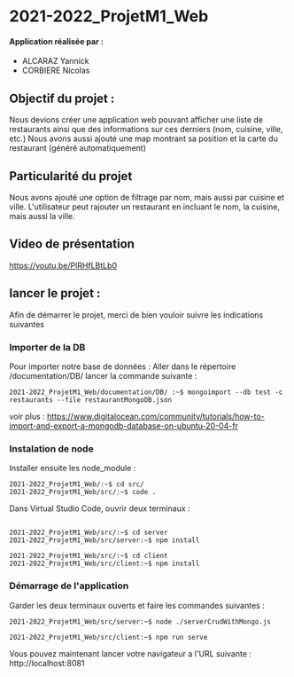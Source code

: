 # 2021-2022_ProjetM1_Web

#### Application réalisée par :
<ul>
    <li>ALCARAZ Yannick</li>
    <li>CORBIERE Nicolas</li>
</ul>

## Objectif du projet :

Nous devions créer une application web pouvant afficher une liste de restaurants ainsi que des informations sur ces derniers (nom, cuisine, ville, etc.) 
Nous avons aussi ajouté une map montrant sa position et la carte du restaurant (généré automatiquement)

## Particularité du projet

Nous avons ajouté une option de filtrage par nom, mais aussi par cuisine et ville.
L'utilisateur peut rajouter un restaurant en incluant le nom, la cuisine, mais aussi la ville.

## Video de présentation
https://youtu.be/PlRHfLBtLb0

## lancer le projet :

Afin de démarrer le projet, merci de bien vouloir suivre les indications suivantes 

### Importer de la DB

Pour importer notre base de données :
Aller dans le répertoire /documentation/DB/ 
lancer la commande suivante : 
```console
2021-2022_ProjetM1_Web/documentation/DB/ :~$ mongoimport --db test -c restaurants --file restaurantMongoDB.json
```
voir plus : https://www.digitalocean.com/community/tutorials/how-to-import-and-export-a-mongodb-database-on-ubuntu-20-04-fr

### Instalation de node
Installer ensuite les node_module :

```console
2021-2022_ProjetM1_Web/:~$ cd src/
2021-2022_ProjetM1_Web/src/:~$ code .
```
Dans Virtual Studio Code, ouvrir deux terminaux :

```console

2021-2022_ProjetM1_Web/src/:~$ cd server
2021-2022_ProjetM1_Web/src/server:~$ npm install
```

```console
2021-2022_ProjetM1_Web/src/:~$ cd client
2021-2022_ProjetM1_Web/src/client:~$ npm install
```

### Démarrage de l'application
Garder les deux terminaux ouverts et faire les commandes suivantes :

```console
2021-2022_ProjetM1_Web/src/server:~$ node ./serverCrudWithMongo.js
```

```console
2021-2022_ProjetM1_Web/src/client:~$ npm run serve
```

Vous pouvez maintenant lancer votre navigateur a l'URL suivante :
http://localhost:8081




